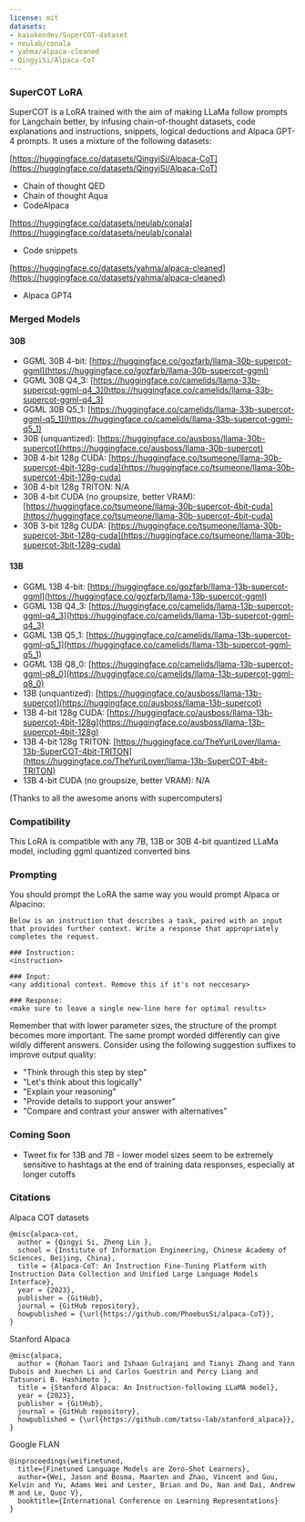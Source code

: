 ```yaml
---
license: mit
datasets:
- kaiokendev/SuperCOT-dataset
- neulab/conala
- yahma/alpaca-cleaned
- QingyiSi/Alpaca-CoT
---
```


### SuperCOT LoRA
SuperCOT is a LoRA trained with the aim of making LLaMa follow prompts for Langchain better, by infusing chain-of-thought datasets, code explanations and instructions, snippets, logical deductions and Alpaca GPT-4 prompts.
It uses a mixture of the following datasets:

[https://huggingface.co/datasets/QingyiSi/Alpaca-CoT](https://huggingface.co/datasets/QingyiSi/Alpaca-CoT)
- Chain of thought QED
- Chain of thought Aqua
- CodeAlpaca

[https://huggingface.co/datasets/neulab/conala](https://huggingface.co/datasets/neulab/conala)
- Code snippets

[https://huggingface.co/datasets/yahma/alpaca-cleaned](https://huggingface.co/datasets/yahma/alpaca-cleaned)
- Alpaca GPT4

### Merged Models
#### 30B
- GGML 30B 4-bit: [https://huggingface.co/gozfarb/llama-30b-supercot-ggml](https://huggingface.co/gozfarb/llama-30b-supercot-ggml)
- GGML 30B Q4_3: [https://huggingface.co/camelids/llama-33b-supercot-ggml-q4_3](https://huggingface.co/camelids/llama-33b-supercot-ggml-q4_3)
- GGML 30B Q5_1: [https://huggingface.co/camelids/llama-33b-supercot-ggml-q5_1](https://huggingface.co/camelids/llama-33b-supercot-ggml-q5_1)
- 30B (unquantized): [https://huggingface.co/ausboss/llama-30b-supercot](https://huggingface.co/ausboss/llama-30b-supercot)
- 30B 4-bit 128g CUDA: [https://huggingface.co/tsumeone/llama-30b-supercot-4bit-128g-cuda](https://huggingface.co/tsumeone/llama-30b-supercot-4bit-128g-cuda)
- 30B 4-bit 128g TRITON: N/A
- 30B 4-bit CUDA (no groupsize, better VRAM): [https://huggingface.co/tsumeone/llama-30b-supercot-4bit-cuda](https://huggingface.co/tsumeone/llama-30b-supercot-4bit-cuda)
- 30B 3-bit 128g CUDA: [https://huggingface.co/tsumeone/llama-30b-supercot-3bit-128g-cuda](https://huggingface.co/tsumeone/llama-30b-supercot-3bit-128g-cuda)

#### 13B
- GGML 13B 4-bit: [https://huggingface.co/gozfarb/llama-13b-supercot-ggml](https://huggingface.co/gozfarb/llama-13b-supercot-ggml)
- GGML 13B Q4_3: [https://huggingface.co/camelids/llama-13b-supercot-ggml-q4_3](https://huggingface.co/camelids/llama-13b-supercot-ggml-q4_3)
- GGML 13B Q5_1: [https://huggingface.co/camelids/llama-13b-supercot-ggml-q5_1](https://huggingface.co/camelids/llama-13b-supercot-ggml-q5_1)
- GGML 13B Q8_0: [https://huggingface.co/camelids/llama-13b-supercot-ggml-q8_0](https://huggingface.co/camelids/llama-13b-supercot-ggml-q8_0)
- 13B (unquantized): [https://huggingface.co/ausboss/llama-13b-supercot](https://huggingface.co/ausboss/llama-13b-supercot)
- 13B 4-bit 128g CUDA: [https://huggingface.co/ausboss/llama-13b-supercot-4bit-128g](https://huggingface.co/ausboss/llama-13b-supercot-4bit-128g)
- 13B 4-bit 128g TRITON: [https://huggingface.co/TheYuriLover/llama-13b-SuperCOT-4bit-TRITON](https://huggingface.co/TheYuriLover/llama-13b-SuperCOT-4bit-TRITON)
- 13B 4-bit CUDA (no groupsize, better VRAM): N/A

(Thanks to all the awesome anons with supercomputers)

### Compatibility
This LoRA is compatible with any 7B, 13B or 30B 4-bit quantized LLaMa model, including ggml quantized converted bins

### Prompting
You should prompt the LoRA the same way you would prompt Alpaca or Alpacino:

```
Below is an instruction that describes a task, paired with an input that provides further context. Write a response that appropriately completes the request.

### Instruction:
<instruction>

### Input:
<any additional context. Remove this if it's not neccesary>

### Response:
<make sure to leave a single new-line here for optimal results>
```

Remember that with lower parameter sizes, the structure of the prompt becomes more important. The same prompt worded differently can give wildly different answers. Consider using the following suggestion suffixes to improve output quality:

- "Think through this step by step"
- "Let's think about this logically"
- "Explain your reasoning"
- "Provide details to support your answer"
- "Compare and contrast your answer with alternatives"

### Coming Soon
- Tweet fix for 13B and 7B - lower model sizes seem to be extremely sensitive to hashtags at the end of training data responses, especially at longer cutoffs

### Citations
Alpaca COT datasets
```
@misc{alpaca-cot,
  author = {Qingyi Si, Zheng Lin },
  school = {Institute of Information Engineering, Chinese Academy of Sciences, Beijing, China},
  title = {Alpaca-CoT: An Instruction Fine-Tuning Platform with Instruction Data Collection and Unified Large Language Models Interface},
  year = {2023},
  publisher = {GitHub},
  journal = {GitHub repository},
  howpublished = {\url{https://github.com/PhoebusSi/alpaca-CoT}},
}
```
Stanford Alpaca
```
@misc{alpaca,
  author = {Rohan Taori and Ishaan Gulrajani and Tianyi Zhang and Yann Dubois and Xuechen Li and Carlos Guestrin and Percy Liang and Tatsunori B. Hashimoto },
  title = {Stanford Alpaca: An Instruction-following LLaMA model},
  year = {2023},
  publisher = {GitHub},
  journal = {GitHub repository},
  howpublished = {\url{https://github.com/tatsu-lab/stanford_alpaca}},
}
```
Google FLAN
```
@inproceedings{weifinetuned,
  title={Finetuned Language Models are Zero-Shot Learners},
  author={Wei, Jason and Bosma, Maarten and Zhao, Vincent and Guu, Kelvin and Yu, Adams Wei and Lester, Brian and Du, Nan and Dai, Andrew M and Le, Quoc V},
  booktitle={International Conference on Learning Representations}
}
```